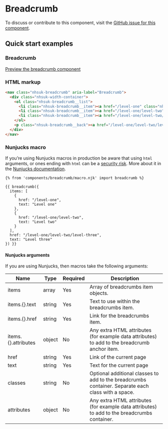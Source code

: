 # Breadcrumb

To discuss or contribute to this component, visit the [GitHub issue for this component](https://github.com/nhsuk/nhsuk-frontend/issues/158).

## Quick start examples

### Breadcrumb

[Preview the breadcrumb component](https://nhsuk.github.io/nhsuk-frontend/components/breadcrumb.html)

### HTML markup

```html
<nav class="nhsuk-breadcrumb" aria-label="Breadcrumb">
  <div class="nhsuk-width-container">
    <ol class="nhsuk-breadcrumb__list">
      <li class="nhsuk-breadcrumb__item"><a href="/level-one" class="nhsuk-breadcrumb__link">Level one</a></li>
      <li class="nhsuk-breadcrumb__item"><a href="/level-one/level-two" class="nhsuk-breadcrumb__link">Level two</a></li>
      <li class="nhsuk-breadcrumb__item"><a href="/level-one/level-two/level-three" class="nhsuk-breadcrumb__link">Level three</a></li>
    </ol>
    <p class="nhsuk-breadcrumb__back"><a href="/level-one/level-two/level-three" class="nhsuk-breadcrumb__backlink">Level three</a></p>
  </div>
</nav>
```

### Nunjucks macro

If you’re using Nunjucks macros in production be aware that using `html` arguments, or ones ending with `html` can be a [security risk](https://en.wikipedia.org/wiki/Cross-site_scripting). More about it in the [Nunjucks documentation](https://mozilla.github.io/nunjucks/api.html#user-defined-templates-warning).

```
{% from 'components/breadcrumb/macro.njk' import breadcrumb %}

{{ breadcrumb({
  items: [
    {
      href: "/level-one",
      text: "Level one"
    },
    {
      href: "/level-one/level-two",
      text: "Level two"
    }
  ],
  href: "/level-one/level-two/level-three",
  text: "Level three"
}) }}
```

#### Nunjucks arguments

If you are using Nunjucks, then macros take the following arguments:

| Name                | Type     | Required  | Description  |
| --------------------|----------|-----------|--------------|
| items               | array    | Yes       | Array of breadcrumbs item objects. |
| items.{}.text       | string   | Yes       | Text to use within the breadcrumbs item. |
| items.{}.href	      | string   | Yes       | Link for the breadcrumbs item. |
| items.{}.attributes	| object   | No        | Any extra HTML attributes (for example data attributes) to add to the breadcrumb anchor item. |
| href                | string   | Yes       | Link of the current page  |
| text                | string   | Yes       | Text for the current page |
| classes             | string   | No        | Optional additional classes to add to the breadcrumbs container. Separate each class with a space. |
| attributes          | object   | No        | Any extra HTML attributes (for example data attributes) to add to the breadcrumbs container. |
